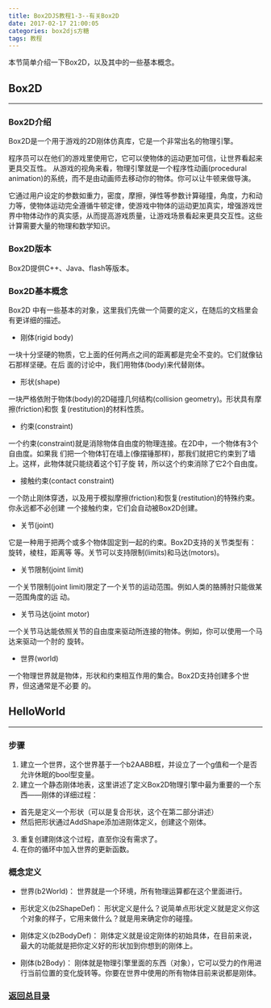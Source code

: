 ```yaml
---
title: Box2DJS教程1-3--有关Box2D
date: 2017-02-17 21:00:05
categories: box2djs方糖
tags: 教程
---
```

本节简单介绍一下Box2D，以及其中的一些基本概念。
<!--more-->

## Box2D
-----
### Box2D介绍
Box2D是一个用于游戏的2D刚体仿真库，它是一个非常出名的物理引擎。

程序员可以在他们的游戏里使用它，它可以使物体的运动更加可信，让世界看起来更具交互性。
从游戏的视角来看，物理引擎就是一个程序性动画(procedural animation)的系统，而不是由动画师去移动你的物体。你可以让牛顿来做导演。

它通过用户设定的参数如重力，密度，摩擦，弹性等参数计算碰撞，角度，力和动力等，使物体运动完全遵循牛顿定律，使游戏中物体的运动更加真实，增强游戏世界中物体动作的真实感，从而提高游戏质量，让游戏场景看起来更具交互性。这些计算需要大量的物理和数学知识。

### Box2D版本
Box2D提供C++、Java、flash等版本。

### Box2D基本概念
Box2D 中有一些基本的对象，这里我们先做一个简要的定义，在随后的文档里会有更详细的描述。

- 刚体(rigid body)

一块十分坚硬的物质，它上面的任何两点之间的距离都是完全不变的。它们就像钻石那样坚硬。在后
面的讨论中，我们用物体(body)来代替刚体。

- 形状(shape)

一块严格依附于物体(body)的2D碰撞几何结构(collision geometry)。形状具有摩擦(friction)和恢
复(restitution)的材料性质。

- 约束(constraint)

一个约束(constraint)就是消除物体自由度的物理连接。在2D中，一个物体有3个自由度。如果我
们把一个物体钉在墙上(像摆锤那样)，那我们就把它约束到了墙上。这样，此物体就只能绕着这个钉子旋
转，所以这个约束消除了它2个自由度。

- 接触约束(contact constraint)

一个防止刚体穿透，以及用于模拟摩擦(friction)和恢复(restitution)的特殊约束。你永远都不必创建
一个接触约束，它们会自动被Box2D创建。

- 关节(joint)

它是一种用于把两个或多个物体固定到一起的约束。Box2D支持的关节类型有：旋转，棱柱，距离等
等。关节可以支持限制(limits)和马达(motors)。

- 关节限制(joint limit)

一个关节限制(joint limit)限定了一个关节的运动范围。例如人类的胳膊肘只能做某一范围角度的运
动。

- 关节马达(joint motor)

一个关节马达能依照关节的自由度来驱动所连接的物体。例如，你可以使用一个马达来驱动一个肘的
旋转。

- 世界(world)

一个物理世界就是物体，形状和约束相互作用的集合。Box2D支持创建多个世界，但这通常是不必要
的。

## HelloWorld
-----
### 步骤
1. 建立一个世界，这个世界基于一个b2AABB框，并设立了一个g值和一个是否允许休眠的bool型变量。 
2. 建立一个静态刚体地表，这里讲述了定义Box2D物理引擎中最为重要的一个东西——刚体的详细过程：
- 首先是定义一个形状（可以是复合形状，这个在第二部分讲述）
- 然后把形状通过AddShape添加进刚体定义，创建这个刚体。 
3. 重复创建刚体这个过程，直至你没有需求了。 
4. 在你的循环中加入世界的更新函数。 

### 概念定义
- 世界(b2World)：
世界就是一个环境，所有物理运算都在这个里面进行。 

- 形状定义(b2ShapeDef)：
形状定义是什么？说简单点形状定义就是定义你这个对象的样子，它用来做什么？就是用来确定你的碰撞。 

- 刚体定义(b2BodyDef)：
刚体定义就是设定刚体的初始具体，在目前来说，最大的功能就是把你定义好的形状加到你想到的刚体上。 

- 刚体(b2Body)：
刚体就是物理引擎里面的东西（对象），它可以受力的作用进行当前位置的变化旋转等。你要在世界中使用的所有物体目前来说都是刚体。


### [返回总目录](/2017/02/17/box2d-tutorial-0-catalog/) 
